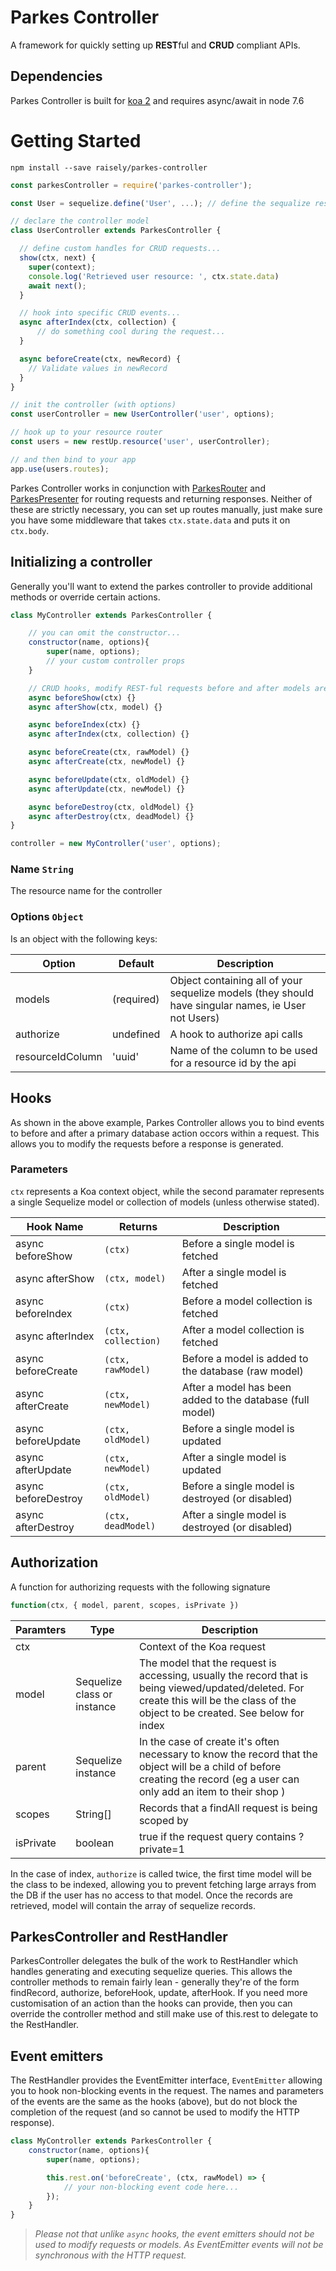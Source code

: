 # Parkes Controller

A framework for quickly setting up **REST**ful and **CRUD** compliant APIs.

## Dependencies

Parkes Controller is built for [koa 2](https://github.com/koajs/koa) and requires async/await in node 7.6

# Getting Started

`npm install --save raisely/parkes-controller`

```javascript
const parkesController = require('parkes-controller');

const User = sequelize.define('User', ...); // define the sequalize resouce

// declare the controller model
class UserController extends ParkesController {

  // define custom handles for CRUD requests...
  show(ctx, next) {
    super(context);
    console.log('Retrieved user resource: ', ctx.state.data)
    await next();
  }

  // hook into specific CRUD events...
  async afterIndex(ctx, collection) {
      // do something cool during the request...
  }

  async beforeCreate(ctx, newRecord) {
    // Validate values in newRecord
  }
}

// init the controller (with options)
const userController = new UserController('user', options);

// hook up to your resource router
const users = new restUp.resource('user', userController);

// and then bind to your app
app.use(users.routes);
```

Parkes Controller works in conjunction with [ParkesRouter](https://github.com/raisely/parkes-router) and [ParkesPresenter](https://github.com/raisely/parkes-presenter) for routing requests and returning responses. Neither of these are strictly necessary, you can set up routes manually, just make sure you have some middleware that takes `ctx.state.data` and puts it on `ctx.body`.

## Initializing a controller

Generally you'll want to extend the parkes controller to provide additional methods or override certain actions.

```javascript
class MyController extends ParkesController {

    // you can omit the constructor...
    constructor(name, options){
        super(name, options);
        // your custom controller props
    }

    // CRUD hooks, modify REST-ful requests before and after models are generated
    async beforeShow(ctx) {}
    async afterShow(ctx, model) {}

    async beforeIndex(ctx) {}
    async afterIndex(ctx, collection) {}

    async beforeCreate(ctx, rawModel) {}
    async afterCreate(ctx, newModel) {}

    async beforeUpdate(ctx, oldModel) {}
    async afterUpdate(ctx, newModel) {}

    async beforeDestroy(ctx, oldModel) {}
    async afterDestroy(ctx, deadModel) {}
}

controller = new MyController('user', options);
```

### Name `String`

The resource name for the controller

### Options `Object`

Is an object with the following keys:

Option           | Default    | Description
---------------- | ---------- | ---------------------------------------------------------------------------------------------------
models           | (required) | Object containing all of your sequelize models (they should have singular names, ie User not Users)
authorize        | undefined  | A hook to authorize api calls
resourceIdColumn | 'uuid'     | Name of the column to be used for a resource id by the api

## Hooks

As shown in the above example, Parkes Controller allows you to bind events to before and after a primary database action occors within a request. This allows you to modify the requests before a response is generated.

### Parameters

`ctx` represents a Koa context object, while the second paramater represents a single Sequelize model or collection of models (unless otherwise stated).

Hook Name           | Returns             | Description
------------------- | ------------------- | ---------------------------------------------------------
async beforeShow    | `(ctx)`             | Before a single model is fetched
async afterShow     | `(ctx, model)`      | After a single model is fetched
async beforeIndex   | `(ctx)`             | Before a model collection is fetched
async afterIndex    | `(ctx, collection)` | After a model collection is fetched
async beforeCreate  | `(ctx, rawModel)`   | Before a model is added to the database (raw model)
async afterCreate   | `(ctx, newModel)`   | After a model has been added to the database (full model)
async beforeUpdate  | `(ctx, oldModel)`   | Before a single model is updated
async afterUpdate   | `(ctx, newModel)`   | After a single model is updated
async beforeDestroy | `(ctx, oldModel)`   | Before a single model is destroyed (or disabled)
async afterDestroy  | `(ctx, deadModel)`  | After a single model is destroyed (or disabled)

## Authorization

A function for authorizing requests with the following signature

```javascript
function(ctx, { model, parent, scopes, isPrivate })
```

Paramters | Type                        | Description
--------- | --------------------------- | ------------------------------------------------------------------------------------------------------------------------------------------------------------------------------------
ctx       |                             | Context of the Koa request
model     | Sequelize class or instance | The model that the request is accessing, usually the record that is being viewed/updated/deleted. For create this will be the class of the object to be created. See below for index
parent    | Sequelize instance          | In the case of create it's often necessary to know the record that the object will be a child of before creating the record (eg a user can only add an item to their shop )
scopes    | String[]                    | Records that a findAll request is being scoped by
isPrivate | boolean                     | true if the request query contains ?private=1

In the case of index, `authorize` is called twice, the first time model will be the class to be indexed, allowing you to prevent fetching large arrays from the DB if the user has no access to that model. Once the records are retrieved, model will contain the array of sequelize records.

## ParkesController and RestHandler

ParkesController delegates the bulk of the work to RestHandler which handles generating and executing sequelize queries. This allows the controller methods to remain fairly lean - generally they're of the form findRecord, authorize, beforeHook, update, afterHook. If you need more customisation of an action than the hooks can provide, then you can override the controller method and still make use of this.rest to delegate to the RestHandler.

## Event emitters

The RestHandler provides the EventEmitter interface, `EventEmitter` allowing you to hook non-blocking events in the request. The names and parameters of the events are the same as the hooks (above), but do not block the completion of the request (and so cannot be used to modify the HTTP response).

```javascript
class MyController extends ParkesController {
    constructor(name, options){
        super(name, options);

        this.rest.on('beforeCreate', (ctx, rawModel) => {
            // your non-blocking event code here...
        });
    }
}
```

> _Please not that unlike `async` hooks, the event emitters should not be used to modify requests or models. As EventEmitter events will not be synchronous with the HTTP request._

